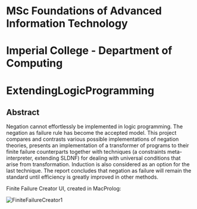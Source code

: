 # MSc Foundations of Advanced Information Technology 
# Imperial College - Department of Computing

# ExtendingLogicProgramming


## Abstract

Negation cannot effortlessly be implemented in logic programming. The negation as failure rule has become the accepted model. This project compares and contrasts various possible implementations of negation theories, presents an implementation of a transformer of programs to their finite failure counterparts together with techniques (a constraints meta-interpreter, extending SLDNF) for dealing with universal conditions that arise from transformation. Induction is also considered as an option for the last technique. The report concludes that negation as failure will remain the standard until efficiency is greatly improved in other methods. 

Finite Failure Creator UI, created in MacProlog:

![FiniteFailureCreator1](https://user-images.githubusercontent.com/19819315/140559987-de572b7e-01dc-46e4-abaf-9696c7ec73aa.jpg)
